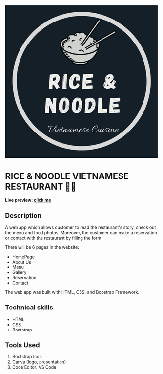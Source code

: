 ![alt text](/style/rice-and-noodle-logo.png)
# RICE & NOODLE VIETNAMESE RESTAURANT 👨‍🍳
**Live preview: [click me]()**
## Description
A web app which allows customer to read the restaurant's story, check out the menu and food photos. Moreover, the customer can make a reservation or contact with the restaurant by filling the form.

There will be 6 pages in the website:
- HomePage
- About Us
- Menu
- Gallery
- Reservation
- Contact

The web app was built with HTML, CSS, and Boostrap Framework.

## Technical skills
- HTML
- CSS
- Bootstrap

## Tools Used
1. Bootstrap Icon
2. Canva (logo, presentation)
3. Code Editor: VS Code
